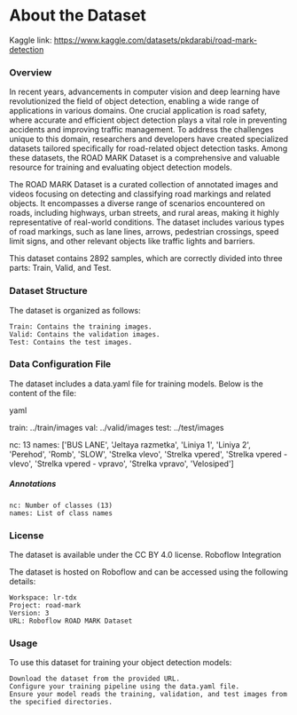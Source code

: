 <h1> About the Dataset </h1>

Kaggle link: https://www.kaggle.com/datasets/pkdarabi/road-mark-detection






<h3> Overview </h3>


In recent years, advancements in computer vision and deep learning have revolutionized the field of object detection, enabling a wide range of applications in various domains. One crucial application is road safety, where accurate and efficient object detection plays a vital role in preventing accidents and improving traffic management. To address the challenges unique to this domain, researchers and developers have created specialized datasets tailored specifically for road-related object detection tasks. Among these datasets, the ROAD MARK Dataset is a comprehensive and valuable resource for training and evaluating object detection models.

The ROAD MARK Dataset is a curated collection of annotated images and videos focusing on detecting and classifying road markings and related objects. It encompasses a diverse range of scenarios encountered on roads, including highways, urban streets, and rural areas, making it highly representative of real-world conditions. The dataset includes various types of road markings, such as lane lines, arrows, pedestrian crossings, speed limit signs, and other relevant objects like traffic lights and barriers.

This dataset contains 2892 samples, which are correctly divided into three parts: Train, Valid, and Test.

<h3> Dataset Structure </h3>


The dataset is organized as follows:

    Train: Contains the training images.
    Valid: Contains the validation images.
    Test: Contains the test images.

<h3> Data Configuration File </h3>


The dataset includes a data.yaml file for training models. Below is the content of the file:

yaml

train: ../train/images
val: ../valid/images
test: ../test/images

nc: 13
names: ['BUS LANE', 'Jeltaya razmetka', 'Liniya 1', 'Liniya 2', 'Perehod', 'Romb', 'SLOW', 'Strelka vlevo', 'Strelka vpered', 'Strelka vpered - vlevo', 'Strelka vpered - vpravo', 'Strelka vpravo', 'Velosiped']

<h5> Annotations </h5>


    nc: Number of classes (13)
    names: List of class names

<h3> License </h3>


The dataset is available under the CC BY 4.0 license.
Roboflow Integration

The dataset is hosted on Roboflow and can be accessed using the following details:

    Workspace: lr-tdx
    Project: road-mark
    Version: 3
    URL: Roboflow ROAD MARK Dataset

<h3> Usage </h3>


To use this dataset for training your object detection models:

    Download the dataset from the provided URL.
    Configure your training pipeline using the data.yaml file.
    Ensure your model reads the training, validation, and test images from the specified directories.
